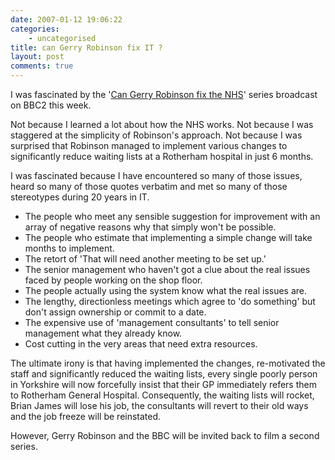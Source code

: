 ```yaml
---
date: 2007-01-12 19:06:22
categories:
    - uncategorised
title: can Gerry Robinson fix IT ?
layout: post
comments: true
---
```

I was fascinated by the 
'[Can Gerry Robinson fix the NHS](http://www.open2.net/nhs/)'
series broadcast on BBC2 this week.

Not because I learned a lot about how the NHS works. Not because I was
staggered at the simplicity of Robinson's approach. Not because I was
surprised that Robinson managed to implement various changes to
significantly reduce waiting lists at a Rotherham hospital in just 6
months.

I was fascinated because I have encountered so many of those issues,
heard so many of those quotes verbatim and met so many of those
stereotypes during 20 years in IT.

-   The people who meet any sensible suggestion for improvement with an
    array of negative reasons why that simply won't be possible.
-   The people who estimate that implementing a simple change will take
    months to implement.
-   The retort of 'That will need another meeting to be set up.'
-   The senior management who haven't got a clue about the real issues
    faced by people working on the shop floor.
-   The people actually using the system know what the real issues are.
-   The lengthy, directionless meetings which agree to 'do something'
    but don't assign ownership or commit to a date.
-   The expensive use of 'management consultants' to tell senior
    management what they already know.
-   Cost cutting in the very areas that need extra resources.

The ultimate irony is that having implemented the changes, re-motivated
the staff and significantly reduced the waiting lists, every single
poorly person in Yorkshire will now forcefully insist that their GP
immediately refers them to Rotherham General Hospital.
Consequently, the waiting lists will rocket, Brian James will lose his
job, the consultants will revert to their old ways and the job freeze
will be reinstated.

However, Gerry Robinson and the BBC will be invited back to film a
second series.
